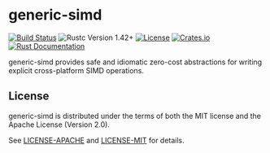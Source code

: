 generic-simd
============
[![Build Status](https://github.com/calebzulawski/generic-simd/workflows/Build/badge.svg?branch=master)](https://github.com/calebzulawski/generic-simd/actions)
![Rustc Version 1.42+](https://img.shields.io/badge/rustc-1.42+-lightgray.svg)
[![License](https://img.shields.io/crates/l/generic-simd)](https://crates.io/crates/generic-simd)
[![Crates.io](https://img.shields.io/crates/v/generic-simd)](https://crates.io/crates/generic-simd)
[![Rust Documentation](https://img.shields.io/badge/api-rustdoc-blue.svg)](https://docs.rs/generic-simd)

generic-simd provides safe and idiomatic zero-cost abstractions for writing explicit cross-platform SIMD operations.

## License
generic-simd is distributed under the terms of both the MIT license and the Apache License (Version 2.0).

See [LICENSE-APACHE](LICENSE-APACHE) and [LICENSE-MIT](LICENSE-MIT) for details.
